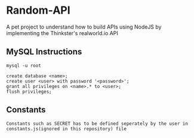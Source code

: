 # Random-API

A pet project to understand how to build APIs using NodeJS by implementing the Thinkster's realworld.io API

## MySQL Instructions 

``` mysql -u root ```

```
create database <name>;
create user <user> with password '<password>';
grant all privileges on <name>.* to <user>;
flush privileges;

```

## Constants

``` 
Constants such as SECRET has to be defined seperately by the user in constants.js(ignored in this repository) file
```
